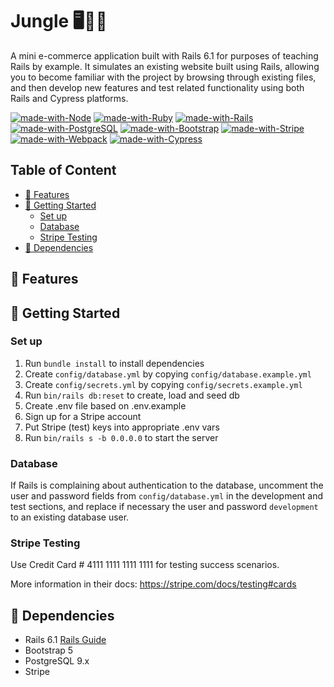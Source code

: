 # Jungle 🖥🌱🌐

A mini e-commerce application built with Rails 6.1 for purposes of teaching Rails by example. It simulates an existing website built using Rails, allowing you to become familiar with the project by browsing through existing files, and then develop new features and test related functionality using both Rails and Cypress platforms.

[![made-with-Node](https://img.shields.io/badge/Made%20with-Node.js%20-success)](https://nodejs.org/en/)
[![made-with-Ruby](https://img.shields.io/badge/Made%20with-Ruby%20-red)](https://www.ruby-lang.org/en/)
[![made-with-Rails](https://img.shields.io/badge/Made%20with-Rails%20-red)](https://rubyonrails.org/)
[![made-with-PostgreSQL](https://img.shields.io/badge/Made%20with-PostgreSQL%20-blue)](https://www.postgresql.org/)
[![made-with-Bootstrap](https://img.shields.io/badge/Made%20with-Bootstrap%20-purple)](https://getbootstrap.com/docs/5.0/getting-started/introduction/)
[![made-with-Stripe](https://img.shields.io/badge/Made%20with-Stripe%20-success)](https://stripe.com/docs/api)
[![made-with-Webpack](https://img.shields.io/badge/Made%20with-Webpack%20-success)](https://webpack.js.org/)
[![made-with-Cypress](https://img.shields.io/badge/Made%20with-Cypress%20-success)](https://www.cypress.io/)

## Table of Content
- [🌟 Features](#-features)
- [🚀 Getting Started](#-getting-started)
  - [Set up](#set-up) 
  - [Database](#database) 
  - [Stripe Testing](#stripe-testing)
- [🔨 Dependencies](#-Dependencies)

## 🌟 Features

## 🚀 Getting Started

### Set up

1. Run `bundle install` to install dependencies
2. Create `config/database.yml` by copying `config/database.example.yml`
3. Create `config/secrets.yml` by copying `config/secrets.example.yml`
4. Run `bin/rails db:reset` to create, load and seed db
5. Create .env file based on .env.example
6. Sign up for a Stripe account
7. Put Stripe (test) keys into appropriate .env vars
8. Run `bin/rails s -b 0.0.0.0` to start the server

### Database

If Rails is complaining about authentication to the database, uncomment the user and password fields from `config/database.yml` in the development and test sections, and replace if necessary the user and password `development` to an existing database user.

### Stripe Testing

Use Credit Card # 4111 1111 1111 1111 for testing success scenarios.

More information in their docs: <https://stripe.com/docs/testing#cards>

## 🔨 Dependencies

- Rails 6.1 [Rails Guide](http://guides.rubyonrails.org/v6.1/)
- Bootstrap 5
- PostgreSQL 9.x
- Stripe

